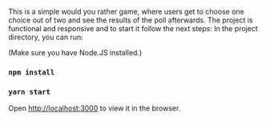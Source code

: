 This is a simple would you rather game, where users get to choose one choice out of two and see the results of the poll afterwards.
The project is functional and responsive and to start it follow the next steps:
In the project directory, you can run:

(Make sure you have Node.JS installed.)

### `npm install`
### `yarn start`

Open [http://localhost:3000](http://localhost:3000) to view it in the browser.